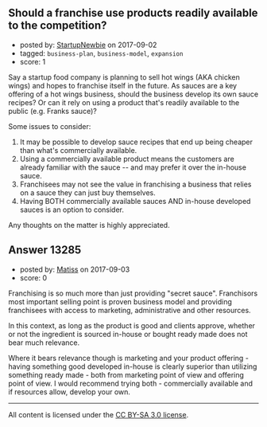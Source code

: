 ## Should a franchise use products readily available to the competition?

- posted by: [StartupNewbie](https://stackexchange.com/users/92711/startupnewbie) on 2017-09-02
- tagged: `business-plan`, `business-model`, `expansion`
- score: 1

Say a startup food company is planning to sell hot wings (AKA chicken wings) and hopes to franchise itself in the future. As sauces are a key offering of a hot wings business, should the business develop its own sauce recipes? Or can it rely on using a product that's readily available to the public (e.g. Franks sauce)?

Some issues to consider:

 1. It may be possible to develop sauce recipes that end up being cheaper than what's commercially available.
 2. Using a commercially available product means the customers are already familiar with the sauce -- and may prefer it over the in-house sauce.
 3. Franchisees may not see the value in franchising a business that relies on a sauce they can just buy themselves.
 4. Having BOTH commercially available sauces AND in-house developed sauces is an option to consider.

Any thoughts on the matter is highly appreciated.


## Answer 13285

- posted by: [Matiss](https://stackexchange.com/users/1819512/matiss) on 2017-09-03
- score: 0

Franchising is so much more than just providing "secret sauce". Franchisors most important selling point is proven business model and providing franchisees with access to marketing, administrative and other resources.

In this context, as long as the product is good and clients approve, whether or not the ingredient is sourced in-house or bought ready made does not bear much relevance.

Where it bears relevance though is marketing and your product offering - having something good developed in-house is clearly superior than utilizing something ready made - both from marketing point of view and offering point of view. I would recommend trying both - commercially available and if resources allow, develop your own.



---

All content is licensed under the [CC BY-SA 3.0 license](https://creativecommons.org/licenses/by-sa/3.0/).
